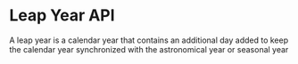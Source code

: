 # Leap Year API

A leap year is a calendar year that contains an additional day added to
keep the calendar year synchronized with the astronomical year or seasonal year

